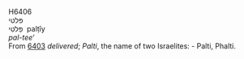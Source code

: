 <body>
  <p>H6406<br>  פּלטי  <br> פַּלטִּי  ‎  palṭı̂y  <br><i>pal-tee‘ </i><br>From <a href="h6403.htm">6403</a>  <i>delivered</i>; <i>Palti</i>, the name of two Israelites: - Palti, Phalti.<br></p>
 </body>